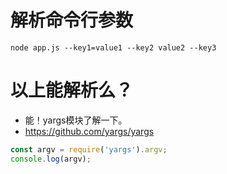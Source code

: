 # 解析命令行参数
```
node app.js --key1=value1 --key2 value2 --key3
```

# 以上能解析么？
* 能！yargs模块了解一下。
* https://github.com/yargs/yargs
```javascript
const argv = require('yargs').argv;
console.log(argv);
```
